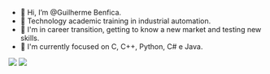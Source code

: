 - 👋 Hi, I’m @Guilherme Benfica.
-  🦾 Technology academic training in industrial automation.
- 👀 I'm in career transition, getting to know a new market and testing new skills.
- 🌱  I'm currently focused on  C, C++, Python, C# e Java.



<div>
   <a href = "mailto:guilhermee.benfica@gmail.com"><img src="https://img.shields.io/badge/-Gmail-%23333?style=for-the-badge&logo=gmail&logoColor=white" target="_blank"></a>
  <a href="https://www.linkedin.com/in/guilherme-benfica" target="_blank"><img src="https://img.shields.io/badge/-LinkedIn-%230077B5?style=for-the-badge&logo=linkedin&logoColor=white" target="_blank"></a> 
  
</div>
   
  
